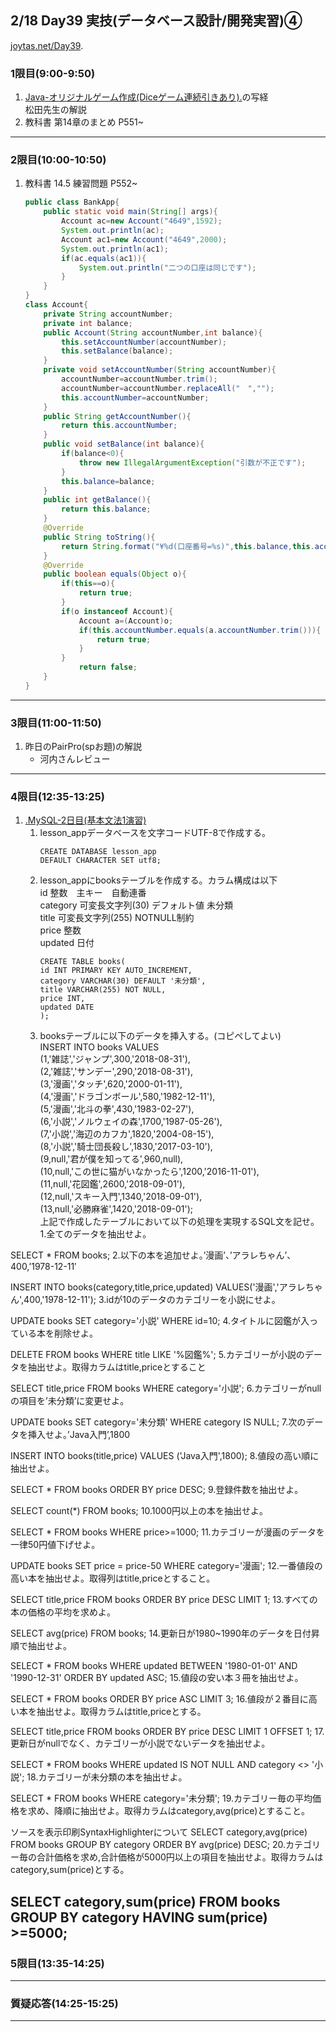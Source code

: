 ## 2/18 Day39 実技(データベース設計/開発実習)④
[joytas.net/Day39](https://joytas.net/%e8%a8%93%e7%b7%b4/day39).
### 1限目(9:00-9:50)
1. [Java-オリジナルゲーム作成(Diceゲーム連続引きあり).](https://joytas.net/programming/java-%e3%82%aa%e3%83%aa%e3%82%b8%e3%83%8a%e3%83%ab%e3%82%b2%e3%83%bc%e3%83%a0-dice%e3%82%b2%e3%83%bc%e3%83%a0)の写経  
	松田先生の解説
1. 教科書 第14章のまとめ P551~
---
### 2限目(10:00-10:50)
1. 教科書 14.5 練習問題 P552~
	~~~java
	public class BankApp{
		public static void main(String[] args){
			Account ac=new Account("4649",1592);
			System.out.println(ac);
			Account ac1=new Account("4649",2000);
			System.out.println(ac1);
			if(ac.equals(ac1)){
				System.out.println("二つの口座は同じです");
			}
		}
	}
	class Account{
		private String accountNumber;
		private int balance;
		public Account(String accountNumber,int balance){
			this.setAccountNumber(accountNumber);
			this.setBalance(balance);
		}
		private void setAccountNumber(String accountNumber){
			accountNumber=accountNumber.trim();
			accountNumber=accountNumber.replaceAll("　","");
			this.accountNumber=accountNumber;
		}
		public String getAccountNumber(){
			return this.accountNumber;
		}
		public void setBalance(int balance){
			if(balance<0){
				throw new IllegalArgumentException("引数が不正です");
			}
			this.balance=balance;
		}
		public int getBalance(){
			return this.balance;
		}
		@Override
		public String toString(){
			return String.format("¥%d(口座番号=%s)",this.balance,this.accountNumber);
		}
		@Override
		public boolean equals(Object o){
			if(this==o){
				return true;
			}
			if(o instanceof Account){
				Account a=(Account)o;
				if(this.accountNumber.equals(a.accountNumber.trim())){
					return true;
				}
			}
				return false;
		}
	}
	~~~
---
### 3限目(11:00-11:50)
1. 昨日のPairPro(spお題)の解説
	- 河内さんレビュー
---
### 4限目(12:35-13:25)
1. [.MySQL-2日目(基本文法1演習)](https://joytas.net/programming/mysql/mysql02)
	1. lesson_appデータベースを文字コードUTF-8で作成する。
		~~~mysql
		CREATE DATABASE lesson_app
		DEFAULT CHARACTER SET utf8;
		~~~
	1. lesson_appにbooksテーブルを作成する。カラム構成は以下  
		id 整数　主キー　自動連番  
		category 可変長文字列(30) デフォルト値 未分類  
		title 可変長文字列(255) NOTNULL制約  
		price 整数  
		updated 日付
		~~~mysql
		CREATE TABLE books(
		id INT PRIMARY KEY AUTO_INCREMENT,
		category VARCHAR(30) DEFAULT '未分類',
		title VARCHAR(255) NOT NULL,
		price INT,
		updated DATE
		);
		~~~
	1. booksテーブルに以下のデータを挿入する。(コピペしてよい)  
		INSERT INTO books VALUES  
		(1,'雑誌','ジャンプ',300,'2018-08-31'),  
		(2,'雑誌','サンデー',290,'2018-08-31'),  
		(3,'漫画','タッチ',620,'2000-01-11'),  
		(4,'漫画','ドラゴンボール',580,'1982-12-11'),  
		(5,'漫画','北斗の拳',430,'1983-02-27'),  
		(6,'小説','ノルウェイの森',1700,'1987-05-26'),  
		(7,'小説','海辺のカフカ',1820,'2004-08-15'),  
		(8,'小説','騎士団長殺し',1830,'2017-03-10'),  
		(9,null,'君が僕を知ってる',960,null),  
		(10,null,'この世に猫がいなかったら',1200,'2016-11-01'),  
		(11,null,'花図鑑',2600,'2018-09-01'),  
		(12,null,'スキー入門',1340,'2018-09-01'),  
		(13,null,'必勝麻雀',1420,'2018-09-01');  
		上記で作成したテーブルにおいて以下の処理を実現するSQL文を記せ。
1.全てのデータを抽出せよ。

SELECT * FROM books;
2.以下の本を追加せよ。’漫画’、’アラレちゃん’、400,’1978-12-11′

INSERT INTO books(category,title,price,updated)
VALUES('漫画','アラレちゃん',400,'1978-12-11');
3.idが10のデータのカテゴリーを小説にせよ。

UPDATE books SET category='小説'
WHERE id=10;
4.タイトルに図鑑が入っている本を削除せよ。

DELETE FROM books
WHERE title LIKE '%図鑑%';
5.カテゴリーが小説のデータを抽出せよ。取得カラムはtitle,priceとすること

SELECT title,price FROM books
WHERE category='小説';
6.カテゴリーがnullの項目を’未分類’に変更せよ。

UPDATE books SET category='未分類'
WHERE category IS NULL;
7.次のデータを挿入せよ。’Java入門’,1800

INSERT INTO books(title,price)
VALUES ('Java入門',1800);
8.値段の高い順に抽出せよ。

SELECT * FROM books
ORDER BY price DESC;
9.登録件数を抽出せよ。

SELECT count(*) FROM books;
10.1000円以上の本を抽出せよ。

SELECT * FROM books
WHERE price>=1000;
11.カテゴリーが漫画のデータを一律50円値下げせよ。

UPDATE books SET price = price-50
WHERE category='漫画';
12.一番値段の高い本を抽出せよ。取得列はtitle,priceとすること。

SELECT title,price FROM books
ORDER BY price DESC LIMIT 1;
13.すべての本の価格の平均を求めよ。

SELECT avg(price) FROM books;
14.更新日が1980~1990年のデータを日付昇順で抽出せよ。

SELECT * FROM books
WHERE updated BETWEEN '1980-01-01' AND '1990-12-31'
ORDER BY updated ASC;
15.値段の安い本３冊を抽出せよ。

SELECT * FROM books
ORDER BY price ASC
LIMIT 3;
16.値段が２番目に高い本を抽出せよ。取得カラムはtitle,priceとする。

SELECT title,price FROM books
ORDER BY price DESC
LIMIT 1 OFFSET 1;
17.更新日がnullでなく、カテゴリーが小説でないデータを抽出せよ。

SELECT * FROM books
WHERE updated IS NOT NULL
AND category <> '小説';
18.カテゴリーが未分類の本を抽出せよ。

SELECT * FROM books
WHERE category='未分類';
19.カテゴリー毎の平均価格を求め、降順に抽出せよ。取得カラムはcategory,avg(price)とすること。

ソースを表示印刷SyntaxHighlighterについて
SELECT category,avg(price) FROM books
GROUP BY category
ORDER BY avg(price) DESC;
20.カテゴリー毎の合計価格を求め,合計価格が5000円以上の項目を抽出せよ。取得カラムはcategory,sum(price)とする。

SELECT category,sum(price) FROM books
GROUP BY category
HAVING sum(price) >=5000;
---
### 5限目(13:35-14:25)
---
### 質疑応答(14:25-15:25)
---

